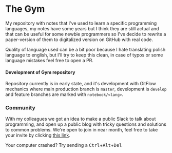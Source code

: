 # The Gym

My repository with notes that I've used to learn a specific programming languages, my notes have some years but I think they are still actual and that can be useful for some newbie programmers so I've decide to rewrite a paper-version of them to digitalized version on GitHub with real code.

Quality of language used can be a bit poor because I hate translating polish language to english, but I'll try to keep this clean, in case of typos or some language mistakes feel free to open a PR.

#### Development of Gym repository

Repository currently is in early state, and it's development with GitFlow mechanics where main production branch is `master`, development is `develop` and feature branches are marked with `notebook/<lang>`.

### Community

With my colleagues we got an idea to make a public Slack to talk about programming, and open up a public blog with tricky questions and solutions to common problems. We're open to join in near month, feel free to take your invite by clicking [this link](https://join.slack.com/t/deveers/shared_invite/zt-dipag5jm-frzcC7cgwlUBYREns20Ssw).

Your computer crashed? Try sending a
<kbd>Ctrl</kbd>+<kbd>Alt</kbd>+<kbd>Del</kbd>
